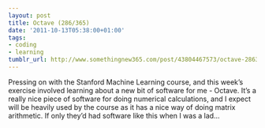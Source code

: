 ```yaml
---
layout: post
title: Octave (286/365)
date: '2011-10-13T05:38:00+01:00'
tags:
- coding
- learning
tumblr_url: http://www.somethingnew365.com/post/43804467573/octave-286365
---
```

Pressing on with the Stanford Machine Learning course, and this week’s exercise involved learning about a new bit of software for me - Octave.
It’s a really nice piece of software for doing numerical calculations, and I expect will be heavily used by the course as it has a nice way of doing matrix arithmetic. If only they’d had software like this when I was a lad…
